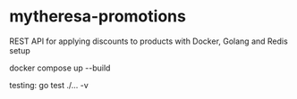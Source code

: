 # mytheresa-promotions
REST API for applying discounts to products with Docker, Golang and Redis setup

docker compose up --build


testing:
go test ./... -v